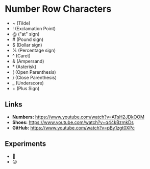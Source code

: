 # Number Row Characters

- ~ (Tilde)
- ! (Exclamation Point)
- @ ("at" sign)
- \# (Pound sign)
- $ (Dollar sign)
- % (Percentage sign)
- ^ (Caret)
- & (Ampersand)
- \* (Asterisk)
- ( (Open Parenthesis)
- ) (Close Parenthesis)
- _ (Underscore)
- \+ (Plus Sign)

## Links

- **Numbers:** https://www.youtube.com/watch?v=ATsH2JDkOOM
- **Shoes:** https://www.youtube.com/watch?v=q44kBzmkDs
- **GitHub:** https://www.youtube.com/watch?v=pBy1zgt0XPc

## Experiments
- 🙂
- 😐
